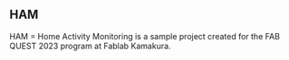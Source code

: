 ## HAM

HAM = Home Activity Monitoring is a sample project created for the FAB QUEST 2023 program at Fablab Kamakura.
